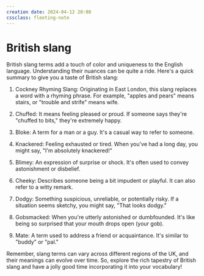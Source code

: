 ```yaml
---
creation date: 2024-04-12 20:08
cssclass: fleeting-note
---
```

# British slang

British slang terms add a touch of color and uniqueness to the English language. Understanding their nuances can be quite a ride. Here's a quick summary to give you a taste of British slang:

1. Cockney Rhyming Slang: Originating in East London, this slang replaces a word with a rhyming phrase. For example, "apples and pears" means stairs, or "trouble and strife" means wife.
   
2. Chuffed: It means feeling pleased or proud. If someone says they're "chuffed to bits," they're extremely happy.
   
3. Bloke: A term for a man or a guy. It's a casual way to refer to someone.
   
4. Knackered: Feeling exhausted or tired. When you've had a long day, you might say, "I'm absolutely knackered!"
   
5. Blimey: An expression of surprise or shock. It's often used to convey astonishment or disbelief.
   
6. Cheeky: Describes someone being a bit impudent or playful. It can also refer to a witty remark.

7. Dodgy: Something suspicious, unreliable, or potentially risky. If a situation seems sketchy, you might say, "That looks dodgy."

8. Gobsmacked: When you're utterly astonished or dumbfounded. It's like being so surprised that your mouth drops open (your gob).

9. Mate: A term used to address a friend or acquaintance. It's similar to "buddy" or "pal."


Remember, slang terms can vary across different regions of the UK, and their meanings can evolve over time. So, explore the rich tapestry of British slang and have a jolly good time incorporating it into your vocabulary!